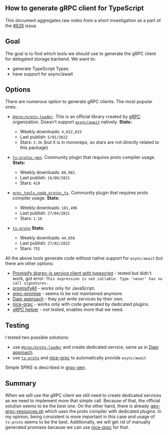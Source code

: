 ## How to generate gRPC client for TypeScript

This document aggregates raw notes from a short investigation as a part of the [#626](https://github.com/capactio/capact/issues/626) issue.

## Goal

The goal is to find which tools we should use to generate the gRPC client for delegated storage backend. We want to:
- generate TypeScript Types
- have support for async/await

## Options

There are numerous option to generate gRPC clients. The most popular ones:
- [`@grpc/proto-loader`](https://www.npmjs.com/package/@grpc/proto-loader). This is an official library created by [gRPC](https://github.com/grpc) organization. Doesn't support [`async/await`](https://github.com/grpc/grpc-node/issues/54) natively.
	**Stats:**
	- Weekly downloads: `4,632,833`
	- Last publish: `5/01/2022`
	- Stars: `3.3k` (but it is in monorepo, so stars are not directly related to this package)

- [`ts-protoc-gen`](https://www.npmjs.com/package/ts-protoc-gen). Community plugin that requires proto compiler usage.
	**Stats:**
	- Weekly downloads: `80,981`
	- Last publish: `16/08/2021`
	- Stars: `419`
- [`grpc_tools_node_protoc_ts`](https://www.npmjs.com/package/grpc_tools_node_protoc_ts). Community plugin that requires proto compiler usage.
	**Stats:**
	- Weekly downloads: `101,496`
	- Last publish: `27/04/2021`
	- Stars: `1.1k`
- [`ts-proto`](https://www.npmjs.com/package/ts-proto)
	**Stats:**
	- Weekly downloads: `44,656`
	- Last publish: `27/02/2022`
	- Stars: `752`

All the above tools generate code without native support for `async/await` but there are other options:
- [Promisify @grpc-js service client with typescript](https://gist.github.com/smnbbrv/f147fceb4c29be5ce877b6275018e294) - tested but didn't work, got error: `This expression is not callable. Type 'never' has no call signatures.`
- [promisifyAll](https://docs.servicestack.net/grpc-nodejs) - works only for JavaScript.
- [grpc-promise](https://github.com/carlessistare/grpc-promise) - seems to be not maintained anymore.
- [Dapr approach](https://github.com/dapr/js-sdk/blob/18e46fed1b4f52589be667cfbdab577ddb238eb1/src/implementation/Client/GRPCClient/state.ts#L14) - they just write services by their own.
- [nice-grpc](https://github.com/deeplay-io/nice-grpc) - works only with code generated by dedicated plugins.
- [gRPC helper](https://github.com/xizhibei/grpc-helper) - not tested, enables more that we need.

## Testing

I tested two possible solutions:
- use [`@grpc/proto-loader`](https://www.npmjs.com/package/@grpc/proto-loader) and create dedicated service, same as in [Dapr approach](https://github.com/dapr/js-sdk/blob/18e46fed1b4f52589be667cfbdab577ddb238eb1/src/implementation/Client/GRPCClient/state.ts#L14).
- use [`ts-proto`](https://github.com/stephenh/ts-proto) and [nice-grpc](https://github.com/deeplay-io/nice-grpc) to automatically provide `async/await`

Simple SPIKE is described in [grpc-gen](./grpc-gen/README.md).

## Summary

When we will use the gRPC client we still need to create dedicated services as we need to implement more that simple call. Because of that, the official solution seems to be the best one. On the other hand, there is already [gen-grpc-resources.sh](../../../../hack/gen-grpc-resources.sh) which uses the proto compiler with dedicated plugins. In my opinion, being consistent is more important in this case and usage of `ts-proto` seems to be the best. Additionally, we will get rid of manually generated promises because we can use  [nice-grpc](https://github.com/deeplay-io/nice-grpc) for that.
